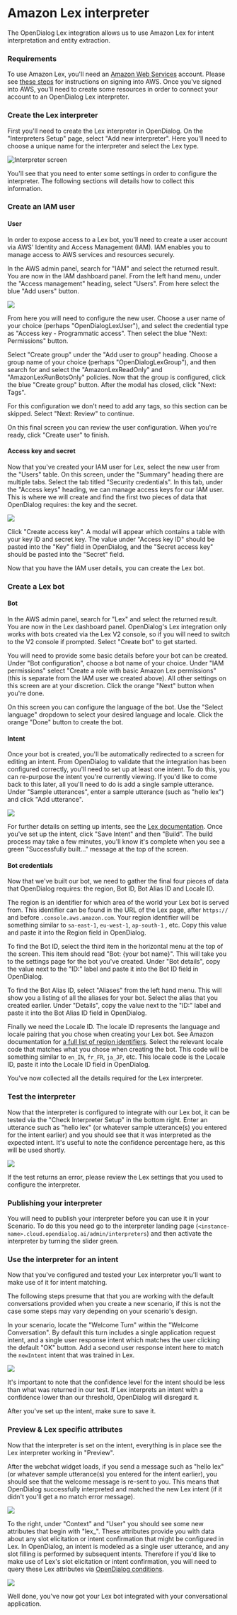 # Amazon Lex interpreter

The OpenDialog Lex integration allows us to use Amazon Lex for intent interpretation and entity extraction.

### Requirements

To use Amazon Lex, you'll need an [Amazon Web Services](https://aws.amazon.com/) account. Please see [these steps](https://aws.amazon.com/premiumsupport/knowledge-center/create-and-activate-aws-account/) for instructions on signing into AWS. Once you've signed into AWS, you'll need to create some resources in order to connect your account to an OpenDialog Lex interpreter.

### Create the Lex interpreter

First you'll need to create the Lex interpreter in OpenDialog. On the "Interpreters Setup" page, select "Add new interpreter". Here you'll need to choose a unique name for the interpreter and select the Lex type.

![Interpreter screen](<../../.gitbook/assets/Screenshot 2021-11-01 at 09.19.03.png>)

You'll see that you need to enter some settings in order to configure the interpreter. The following sections will details how to collect this information.

### Create an IAM user

#### User

In order to expose access to a Lex bot, you'll need to create a user account via AWS' Identity and Access Management (IAM). IAM enables you to manage access to AWS services and resources securely.

In the AWS admin panel, search for "IAM" and select the returned result. You are now in the IAM dashboard panel. From the left hand menu, under the "Access management" heading, select "Users". From here select the blue "Add users" button.

![](<../../.gitbook/assets/Screenshot 2021-11-01 at 09.22.33.png>)

From here you will need to configure the new user. Choose a user name of your choice (perhaps "OpenDialogLexUser"), and select the credential type as "Access key - Programmatic access". Then select the blue "Next: Permissions" button.

Select "Create group" under the "Add user to group" heading. Choose a group name of your choice (perhaps "OpenDialogLexGroup"), and then search for and select the "AmazonLexReadOnly" and "AmazonLexRunBotsOnly" policies. Now that the group is configured, click the blue "Create group" button. After the modal has closed, click "Next: Tags".

For this configuration we don't need to add any tags, so this section can be skipped. Select "Next: Review" to continue.

On this final screen you can review the user configuration. When you're ready, click "Create user" to finish.

#### Access key and secret

Now that you've created your IAM user for Lex, select the new user from the "Users" table. On this screen, under the "Summary" heading there are multiple tabs. Select the tab titled "Security credentials". In this tab, under the "Access keys" heading, we can manage access keys for our IAM user. This is where we will create and find the first two pieces of data that OpenDialog requires: the key and the secret.

![](<../../.gitbook/assets/Screenshot 2021-11-01 at 09.24.03.png>)

Click "Create access key". A modal will appear which contains a table with your key ID and secret key. The value under "Access key ID" should be pasted into the "Key" field in OpenDialog, and the "Secret access key" should be pasted into the "Secret" field.

Now that you have the IAM user details, you can create the Lex bot.

### Create a Lex bot

#### Bot

In the AWS admin panel, search for "Lex" and select the returned result. You are now in the Lex dashboard panel. OpenDialog's Lex integration only works with bots created via the Lex V2 console, so if you will need to switch to the V2 console if prompted. Select "Create bot" to get started.

You will need to provide some basic details before your bot can be created. Under "Bot configuration", choose a bot name of your choice. Under "IAM permissions" select "Create a role with basic Amazon Lex permissions" (this is separate from the IAM user we created above). All other settings on this screen are at your discretion. Click the orange "Next" button when you're done.

On this screen you can configure the language of the bot. Use the "Select language" dropdown to select your desired language and locale. Click the orange "Done" button to create the bot.

#### Intent

Once your bot is created, you'll be automatically redirected to a screen for editing an intent. From OpenDialog to validate that the integration has been configured correctly, you'll need to set up at least one intent. To do this, you can re-purpose the intent you're currently viewing. If you'd like to come back to this later, all you'll need to do is add a single sample utterance. Under "Sample utterances", enter a sample utterance (such as "hello lex") and click "Add utterance".

![](<../../.gitbook/assets/Screenshot 2021-11-01 at 09.28.03.png>)

For further details on setting up intents, see the [Lex documentation](https://docs.aws.amazon.com/lexv2/latest/dg/build-intents.html). Once you've set up the intent, click "Save Intent" and then "Build". The build process may take a few minutes, you'll know it's complete when you see a green "Successfully built..." message at the top of the screen.

#### Bot credentials

Now that we've built our bot, we need to gather the final four pieces of data that OpenDialog requires: the region, Bot ID, Bot Alias ID and Locale ID.

The region is an identifier for which area of the world your Lex bot is served from. This identifier can be found in the URL of the Lex page, after `https://` and before `.console.aws.amazon.com`. Your region identifier will be something similar to `sa-east-1`, `eu-west-1`, `ap-south-1` , etc. Copy this value and paste it into the Region field in OpenDialog.

To find the Bot ID, select the third item in the horizontal menu at the top of the screen. This item should read "Bot: {your bot name}". This will take you to the settings page for the bot you've created. Under "Bot details", copy the value next to the "ID:" label and paste it into the Bot ID field in OpenDialog.

To find the Bot Alias ID, select "Aliases" from the left hand menu. This will show you a listing of all the aliases for your bot. Select the alias that you created earlier. Under "Details", copy the value next to the "ID:" label and paste it into the Bot Alias ID field in OpenDialog.

Finally we need the Locale ID. The locale ID represents the language and locale pairing that you chose when creating your Lex bot. See Amazon documentation for [a full list of region identifiers](https://docs.aws.amazon.com/lexv2/latest/dg/how-languages.html). Select the relevant locale code that matches what you chose when creating the bot. This code will be something similar to `en_IN`, `fr_FR`, `ja_JP`, etc. This locale code is the Locale ID, paste it into the Locale ID field in OpenDialog.

You've now collected all the details required for the Lex interpreter.

### Test the interpreter

Now that the interpreter is configured to integrate with our Lex bot, it can be tested via the "Check Interpreter Setup" in the bottom right. Enter an utterance such as "hello lex" (or whatever sample utterance(s) you entered for the intent earlier) and you should see that it was interpreted as the expected intent. It's useful to note the confidence percentage here, as this will be used shortly.

![](<../../.gitbook/assets/Screenshot 2021-11-01 at 09.32.48.png>)

If the test returns an error, please review the Lex settings that you used to configure the interpreter.

### Publishing your interpreter

You will need to publish your interpreter before you can use it in your Scenario. To do this you need go to the interpreter landing page (`<instance-name>.cloud.opendialog.ai/admin/interpreters`) and then activate the interpreter by turning the slider green.

### Use the interpreter for an intent

Now that you've configured and tested your Lex interpreter you'll want to make use of it for intent matching.

The following steps presume that that you are working with the default conversations provided when you create a new scenario, if this is not the case some steps may vary depending on your scenario's design.

In your scenario, locate the "Welcome Turn" within the "Welcome Conversation". By default this turn includes a single application request intent, and a single user response intent which matches the user clicking the default "OK" button. Add a second user response intent here to match the `newIntent` intent that was trained in Lex.

![](<../../.gitbook/assets/Screenshot 2021-11-01 at 09.38.44.png>)

It's important to note that the confidence level for the intent should be less than what was returned in our test. If Lex interprets an intent with a confidence lower than our threshold, OpenDialog will disregard it.

After you've set up the intent, make sure to save it.

### Preview & Lex specific attributes

Now that the interpreter is set on the intent, everything is in place see the Lex interpreter working in "Preview".

After the webchat widget loads, if you send a message such as "hello lex" (or whatever sample utterance(s) you entered for the intent earlier), you should see that the welcome message is re-sent to you. This means that OpenDialog successfully interpreted and matched the new Lex intent (if it didn't you'll get a no match error message).

![](<../../.gitbook/assets/Screenshot 2021-11-01 at 09.42.01.png>)

To the right, under "Context" and "User" you should see some new attributes that begin with "lex\_". These attributes provide you with data about any slot elicitation or intent confirmation that might be configured in Lex. In OpenDialog, an intent is modeled as a single user utterance, and any slot filling is performed by subsequent intents. Therefore if you'd like to make use of Lex's slot elicitation or intent confirmation, you will need to query these Lex attributes via [OpenDialog conditions](https://docs.opendialog.ai/developing-with-opendialog/conditions).

![](<../../.gitbook/assets/Screenshot 2021-11-01 at 09.42.38 (1).png>)

Well done, you've now got your Lex bot integrated with your conversational application.
